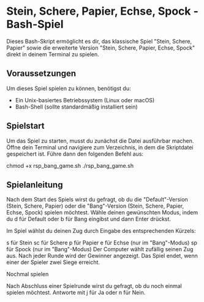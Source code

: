 # Stein, Schere, Papier, Echse, Spock - Bash-Spiel

Dieses Bash-Skript ermöglicht es dir, das klassische Spiel "Stein, Schere, Papier" sowie die erweiterte Version "Stein, Schere, Papier, Echse, Spock" direkt in deinem Terminal zu spielen.

## Voraussetzungen

Um dieses Spiel spielen zu können, benötigst du:

- Ein Unix-basiertes Betriebssystem (Linux oder macOS)
- Bash-Shell (sollte standardmäßig installiert sein)

## Spielstart

Um das Spiel zu starten, musst du zunächst die Datei ausführbar machen. Öffne dein Terminal und navigiere zum Verzeichnis, in dem die Skriptdatei gespeichert ist. Führe dann den folgenden Befehl aus:

chmod +x rsp_bang_game.sh
./rsp_bang_game.sh

## Spielanleitung

Nach dem Start des Spiels wirst du gefragt, ob du die "Default"-Version (Stein, Schere, Papier) oder die "Bang"-Version (Stein, Schere, Papier, Echse, Spock) spielen möchtest. Wähle deinen gewünschten Modus, indem du d für Default oder b für Bang eingibst und dann Enter drückst.

Im Spiel wählst du deinen Zug durch Eingabe des entsprechenden Kürzels:

s für Stein
sc für Schere
p für Papier
e für Echse (nur im "Bang"-Modus)
sp für Spock (nur im "Bang"-Modus)
Der Computer wählt zufällig seinen Zug aus. Nach jeder Runde wird der Gewinner angezeigt. Das Spiel endet, wenn einer der Spieler zwei Siege erreicht.

Nochmal spielen

Nach Abschluss einer Spielrunde wirst du gefragt, ob du noch einmal spielen möchtest. Antworte mit j für Ja oder n für Nein.

